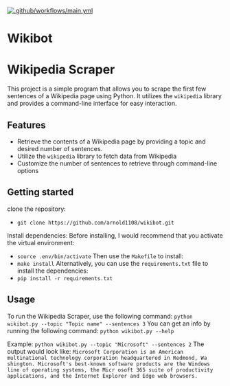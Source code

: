 
[![.github/workflows/main.yml](https://github.com/arnold1108/wikibot/actions/workflows/main.yml/badge.svg)](https://github.com/arnold1108/wikibot/actions/workflows/main.yml)
# Wikibot
# Wikipedia Scraper
This project is a simple program that allows you to scrape the first few sentences of a Wikipedia page using Python. It utilizes the `wikipedia` library and provides a command-line interface for easy interaction.

## Features
* Retrieve the contents of a Wikipedia page by providing a topic and desired number of sentences.
* Utilize the `wikipedia` library to fetch data from Wikipedia
* Customize the number of sentences to retrieve through command-line options 

## Getting started 
clone the repository:
* `git clone https://github.com/arnold1108/wikibot.git`

Install dependencies:
Before installing, I would recommend that you activate the virtual environment:
* `source .env/bin/activate`
Then use the `Makefile` to install:
* `make install`
Alternatively, you can use the `requirements.txt` file to install the dependencies:
* `pip install -r requirements.txt`

## Usage
To run the Wikipedia Scraper, use the following command:
`python wikibot.py --topic "Topic name" --sentences 3`
You can get an info by running the following command:
`python wikibot.py --help`

Example:
`python wikibot.py --topic "Microsoft" --sentences
 2`
The output would look like:
`Microsoft Corporation is an American multinational technology corporation headquartered in Redmond, Wa
shington. Microsoft's best-known software products are the Windows line of operating systems, the Micr
osoft 365 suite of productivity applications, and the Internet Explorer and Edge web browsers.
`
